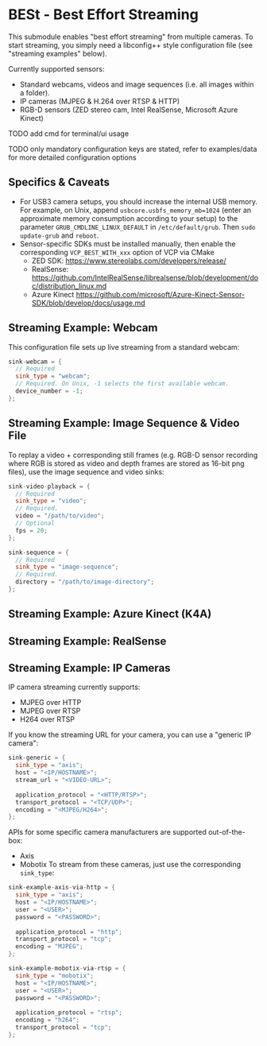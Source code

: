 # BESt - Best Effort Streaming
This submodule enables "best effort streaming" from multiple cameras.
To start streaming, you simply need a libconfig++ style configuration file (see "streaming examples" below).

Currently supported sensors:
* Standard webcams, videos and image sequences (i.e. all images within a folder).
* IP cameras (MJPEG & H.264 over RTSP & HTTP)
* RGB-D sensors (ZED stereo cam, Intel RealSense, Microsoft Azure Kinect)

TODO add cmd for terminal/ui usage

TODO only mandatory configuration keys are stated, refer to examples/data for more detailed configuration options

## Specifics & Caveats
* For USB3 camera setups, you should increase the internal USB memory.<br/>For example, on Unix, append `usbcore.usbfs_memory_mb=1024` (enter an approximate memory consumption according to your setup) to the parameter `GRUB_CMDLINE_LINUX_DEFAULT` in `/etc/default/grub`. Then `sudo update-grub` and `reboot`.
* Sensor-specific SDKs must be installed manually, then enable the corresponding `VCP_BEST_WITH_xxx` option of VCP via CMake
  * ZED SDK: https://www.stereolabs.com/developers/release/
  * RealSense: https://github.com/IntelRealSense/librealsense/blob/development/doc/distribution_linux.md
  * Azure Kinect https://github.com/microsoft/Azure-Kinect-Sensor-SDK/blob/develop/docs/usage.md


## Streaming Example: Webcam
This configuration file sets up live streaming from a standard webcam:
```c++
sink-webcam = {
  // Required
  sink_type = "webcam";
  // Required. On Unix, -1 selects the first available webcam.
  device_number = -1;
};
```


## Streaming Example: Image Sequence & Video File
To replay a video + corresponding still frames (e.g. RGB-D sensor recording where RGB is stored as video and depth frames are stored as 16-bit png files), use the image sequence and video sinks:
```c++
sink-video-playback = {
  // Required
  sink_type = "video";
  // Required.
  video = "/path/to/video";
  // Optional
  fps = 20;
};

sink-sequence = {
  // Required
  sink_type = "image-sequence";
  // Required.
  directory = "/path/to/image-directory";
};
```


## Streaming Example: Azure Kinect (K4A)

## Streaming Example: RealSense


## Streaming Example: IP Cameras
IP camera streaming currently supports:
* MJPEG over HTTP
* MJPEG over RTSP
* H264 over RTSP

If you know the streaming URL for your camera, you can use a "generic IP camera":
```c++
sink-generic = {
  sink_type = "axis";
  host = "<IP/HOSTNAME>";
  stream_url = "<VIDEO-URL>";
  
  application_protocol = "<HTTP/RTSP>";
  transport_protocol = "<TCP/UDP>";
  encoding = "<MJPEG/H264>";
};
```

APIs for some specific camera manufacturers are supported out-of-the-box:
* Axis
* Mobotix
To stream from these cameras, just use the corresponding `sink_type`:
```c++
sink-example-axis-via-http = {
  sink_type = "axis";
  host = "<IP/HOSTNAME>";
  user = "<USER>";
  password = "<PASSWORD>";
  
  application_protocol = "http";
  transport_protocol = "tcp";
  encoding = "MJPEG";
};

sink-example-mobotix-via-rtsp = {
  sink_type = "mobotix";
  host = "<IP/HOSTNAME>";
  user = "<USER>";
  password = "<PASSWORD>";
  
  application_protocol = "rtsp";
  encoding = "h264";
  transport_protocol = "tcp";
};
```

